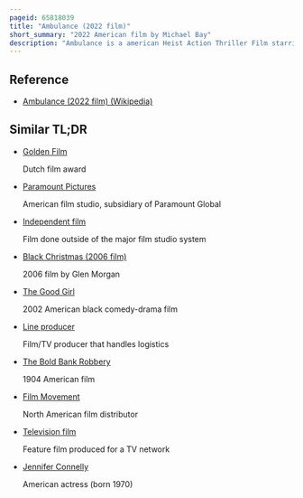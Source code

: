 ```yaml
---
pageid: 65818039
title: "Ambulance (2022 film)"
short_summary: "2022 American film by Michael Bay"
description: "Ambulance is a american Heist Action Thriller Film starring Michael Bay and written by Chris Fedak. A Co-Production between New Republic Pictures, Project X Entertainment and Bay Films, it is a Remake of the 2005 Danish Film Ambulancen. It stars jake Gyllenhaal and yahya abdul-mateen Ii as adoptive Brothers hijacking an Ambulance after robbing a Bank and taking a Paramedic and police Officer Hostage."
---
```


## Reference

- [Ambulance (2022 film) (Wikipedia)](https://en.wikipedia.org/?curid=65818039)

## Similar TL;DR

- [Golden Film](/tldr/en/golden-film)

  Dutch film award

- [Paramount Pictures](/tldr/en/paramount-pictures)

  American film studio, subsidiary of Paramount Global

- [Independent film](/tldr/en/independent-film)

  Film done outside of the major film studio system

- [Black Christmas (2006 film)](/tldr/en/black-christmas-2006-film)

  2006 film by Glen Morgan

- [The Good Girl](/tldr/en/the-good-girl)

  2002 American black comedy-drama film

- [Line producer](/tldr/en/line-producer)

  Film/TV producer that handles logistics

- [The Bold Bank Robbery](/tldr/en/the-bold-bank-robbery)

  1904 American film

- [Film Movement](/tldr/en/film-movement)

  North American film distributor

- [Television film](/tldr/en/television-film)

  Feature film produced for a TV network

- [Jennifer Connelly](/tldr/en/jennifer-connelly)

  American actress (born 1970)
